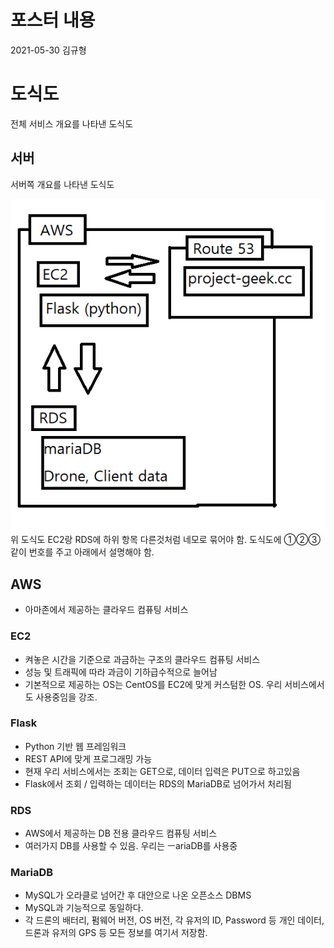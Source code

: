 포스터 내용
===
2021-05-30 김규형

# 도식도
전체 서비스 개요를 나타낸 도식도

## 서버
서버쪽 개요를 나타낸 도식도

![Server](./Server.png)  
위 도식도 EC2랑 RDS에 하위 항목 다른것처럼 네모로 묶어야 함.
도식도에 ①②③같이 번호를 주고 아래에서 설명해야 함.

## AWS
 - 아마존에서 제공하는 클라우드 컴퓨팅 서비스

### EC2 
 - 켜놓은 시간을 기준으로 과금하는 구조의 클라우드 컴퓨팅 서비스
 - 성능 및 트래픽에 따라 과금이 기하급수적으로 늘어남
 - 기본적으로 제공하는 OS는 CentOS를 EC2에 맞게 커스텀한 OS. 우리 서비스에서도 사용중임을 강조.

### Flask
 - Python 기반 웹 프레임워크
 - REST API에 맞게 프로그래밍 가능
 - 현재 우리 서비스에서는 조회는 GET으로, 데이터 입력은 PUT으로 하고있음
 - Flask에서 조회 / 입력하는 데이터는 RDS의 MariaDB로 넘어가서 처리됨

### RDS
 - AWS에서 제공하는 DB 전용 클라우드 컴퓨팅 서비스
 - 여러가지 DB를 사용할 수 있음. 우리는 ㅡariaDB를 사용중

### MariaDB
 - MySQL가 오라클로 넘어간 후 대안으로 나온 오픈소스 DBMS
 - MySQL과 기능적으로 동일하다.
 - 각 드론의 배터리, 펌웨어 버전, OS 버전, 각 유저의 ID, Password 등 개인 데이터, 드론과 유저의 GPS 등 모든 정보를 여기서 저장함.